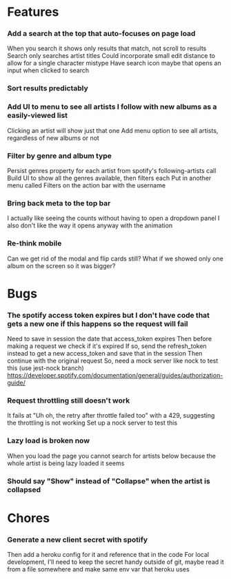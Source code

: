 # Features 

### Add a search at the top that auto-focuses on page load
When you search it shows only results that match, not scroll to results
Search only searches artist titles
Could incorporate small edit distance to allow for a single character mistype
Have search icon maybe that opens an input when clicked to search

### Sort results predictably

### Add UI to menu to see all artists I follow with new albums as a easily-viewed list
Clicking an artist will show just that one
Add menu option to see all artists, regardless of new albums or not

### Filter by genre and album type
Persist genres property for each artist from spotify's following-artists call
Build UI to show all the genres available, then filters each
Put in another menu called Filters on the action bar with the username

### Bring back meta to the top bar
I actually like seeing the counts without having to open a dropdown panel
I also don't like the way it opens anyway with the animation

### Re-think mobile
Can we get rid of the modal and flip cards still? What if we showed only one album on the screen so it was bigger?


# Bugs 

### The spotify access token expires but I don't have code that gets a new one if this happens so the request will fail
Need to save in session the date that access_token expires
    Then before making a request we check if it's expired
    If so, send the refresh_token instead to get a new access_token and save that in the session
    Then continue with the original request
So, need a mock server like nock to test this (use jest-nock branch)
https://developer.spotify.com/documentation/general/guides/authorization-guide/

### Request throttling still doesn't work
It fails at "Uh oh, the retry after throttle failed too" with a 429, suggesting the throttling is not working
Set up a nock server to test this

### Lazy load is broken now
When you load the page you cannot search for artists below because the whole artist is being lazy loaded it seems

### Should say "Show" instead of "Collapse" when the artist is collapsed


# Chores

### Generate a new client secret with spotify
Then add a heroku config for it and reference that in the code
For local development, I'll need to keep the secret handy outside of git, maybe read it from a file somewhere and make same env var that heroku uses
